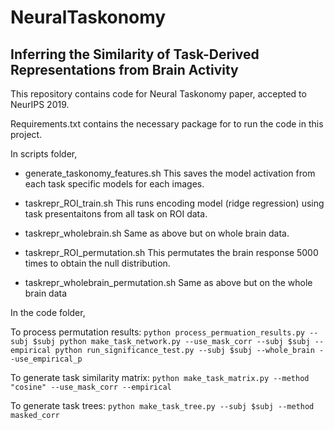 # NeuralTaskonomy
## Inferring the Similarity of Task-Derived Representations from Brain Activity
This repository contains code for Neural Taskonomy paper, accepted to NeurIPS 2019.

Requirements.txt contains the necessary package for to run the code in this project.

In scripts folder,
- generate_taskonomy_features.sh 
This saves the model activation from each task specific models for each images.

- taskrepr_ROI_train.sh
This runs encoding model (ridge regression) using task presentaitons from all task on ROI data.

- taskrepr_wholebrain.sh
Same as above but on whole brain data. 

- taskrepr_ROI_permutation.sh
This permutates the brain response 5000 times to obtain the null distribution.

- taskrepr_wholebrain_permutation.sh
Same as above but on the whole brain data

In the code folder, 

To process permutation results:
`
python process_permuation_results.py --subj $subj
python make_task_network.py --use_mask_corr --subj $subj --empirical
python run_significance_test.py --subj $subj --whole_brain --use_empirical_p
`

To generate task similarity matrix:
`
python make_task_matrix.py --method "cosine" --use_mask_corr --empirical
`

To generate task trees:
`
python make_task_tree.py --subj $subj --method masked_corr
`
